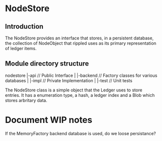 
# NodeStore

## Introduction

The NodeStore provides an interface that stores, in a persistent database, the collection of
NodeObject that rippled uses as its primary representation of ledger items.

## Module directory structure

nodestore
|-api // Public Interface 
|
|-backend // Factory classes for various databases 
|
|-impl // Private Implementation
|
|-test // Unit tests

The NodeStore class is a simple object that the Ledger uses to store entries. It has a enumeration type, a hash, a ledger index and a Blob which stores arbritary data.


# Document WIP notes

If the MemoryFactory backend database is used, do we loose persistance?